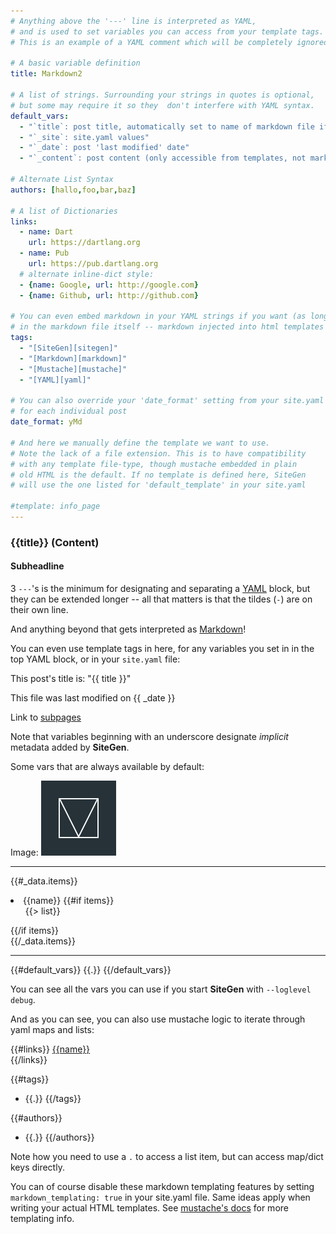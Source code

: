 ```yaml
---
# Anything above the '---' line is interpreted as YAML,
# and is used to set variables you can access from your template tags.
# This is an example of a YAML comment which will be completely ignored.

# A basic variable definition
title: Markdown2

# A list of strings. Surrounding your strings in quotes is optional,
# but some may require it so they  don't interfere with YAML syntax.
default_vars:
  - "`title`: post title, automatically set to name of markdown file if left blank"
  - "`_site`: site.yaml values"
  - "`_date`: post 'last modified' date"
  - "`_content`: post content (only accessible from templates, not markdown)"

# Alternate List Syntax
authors: [hallo,foo,bar,baz]

# A list of Dictionaries
links:
  - name: Dart
    url: https://dartlang.org
  - name: Pub
    url: https://pub.dartlang.org
  # alternate inline-dict style:
  - {name: Google, url: http://google.com}
  - {name: Github, url: http://github.com}

# You can even embed markdown in your YAML strings if you want (as long as you use the values
# in the markdown file itself -- markdown injected into html templates will not get evaluated).
tags:
  - "[SiteGen][sitegen]"
  - "[Markdown][markdown]"
  - "[Mustache][mustache]"
  - "[YAML][yaml]"

# You can also override your 'date_format' setting from your site.yaml
# for each individual post
date_format: yMd

# And here we manually define the template we want to use.
# Note the lack of a file extension. This is to have compatibility
# with any template file-type, though mustache embedded in plain
# old HTML is the default. If no template is defined here, SiteGen
# will use the one listed for 'default_template' in your site.yaml

#template: info_page
---
```

### {{title}} (Content)
#### Subheadline


3 `---`'s is the minimum for designating and separating a [YAML][yaml] block, but they can be extended longer -- all that matters
is that the tildes (`-`) are on their own line.

And anything beyond that gets interpreted as [Markdown][markdown]!

You can even use template tags in here, for any variables you set in in the top YAML block, or in your `site.yaml` file:

This post's title is: "{{ title }}"

This file was last modified on {{ _date }}

Link to [subpages](about/)

Note that variables beginning with an underscore designate *implicit* metadata added by __SiteGen__.

Some vars that are always available by default:

Image: ![Logo](assets/images/ios-desktop.png)

----
{{#_data.items}}
<li>
    {{name}}
    {{#if items}}
    <ul>
    {{> list}}
    </ul>
    {{/if items}}
</li>
{{/_data.items}}

----    

{{#default_vars}}
    {{.}}
{{/default_vars}}

You can see all the vars you can use if you start __SiteGen__ with `--loglevel debug`.   

And as you can see, you can also use mustache logic to iterate through yaml maps and lists:

{{#links}}
[{{name}}]({{url}})   
{{/links}}

{{#tags}}
* {{.}}
{{/tags}}

{{#authors}}
- {{.}}
{{/authors}}

Note how you need to use a `.` to access a list item, but can access map/dict keys directly.

You can of course disable these markdown templating features by setting `markdown_templating: true` in your site.yaml file.
Same ideas apply when writing your actual HTML templates. See [mustache's docs][mustache] for more templating info.

[yaml]: http://rhnh.net/2011/01/31/yaml-tutorial
[markdown]: http://daringfireball.net/projects/markdown/syntax
[mustache]: http://mustache.github.io/mustache.5.html
[sitegen]: https://github.com/MikeMitterer/dart-sitegen
